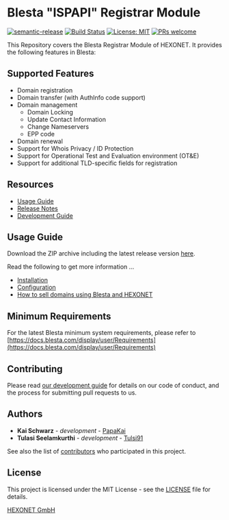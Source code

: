 # Blesta "ISPAPI" Registrar Module #

[![semantic-release](https://img.shields.io/badge/%20%20%F0%9F%93%A6%F0%9F%9A%80-semantic--release-e10079.svg)](https://github.com/semantic-release/semantic-release)
[![Build Status](https://github.com/hexonet/blesta-ispapi-registrar/workflows/Release/badge.svg?branch=master)](https://github.com/hexonet/blesta-ispapi-registrar/workflows/Release/badge.svg?branch=master)
[![License: MIT](https://img.shields.io/badge/License-MIT-blue.svg)](https://opensource.org/licenses/MIT)
[![PRs welcome](https://img.shields.io/badge/PRs-welcome-brightgreen.svg)](https://github.com/hexonet/php-sdk/blob/master/CONTRIBUTING.md)

This Repository covers the Blesta Registrar Module of HEXONET. It provides the following features in Blesta:

## Supported Features ##

* Domain registration
* Domain transfer (with AuthInfo code support)
* Domain management
  * Domain Locking
  * Update Contact Information
  * Change Nameservers
  * EPP code
* Domain renewal
* Support for Whois Privacy / ID Protection
* Support for Operational Test and Evaluation environment (OT&E)
* Support for additional TLD-specific fields for registration

## Resources ##

* [Usage Guide](https://github.com/hexonet/blesta-ispapi-registrar/wiki/Usage-Guide)
* [Release Notes](https://github.com/hexonet/blesta-ispapi-registrar/releases)
* [Development Guide](https://github.com/hexonet/blesta-ispapi-registrar/wiki/Development-Guide)

## Usage Guide ##

Download the ZIP archive including the latest release version [here](https://github.com/hexonet/blesta-ispapi-registrar/raw/master/blesta-ispapi-registrar-latest.zip).

Read the following to get more information ...

* [Installation](https://github.com/hexonet/blesta-ispapi-registrar/wiki/Usage-Guide#installation)
* [Configuration](https://github.com/hexonet/blesta-ispapi-registrar/wiki/Usage-Guide#configuration)
* [How to sell domains using Blesta and HEXONET](https://github.com/hexonet/blesta-ispapi-registrar/wiki/Usage-Guide#how-to-sell-domains-using-blesta-and-hexonet)

## Minimum Requirements ##

For the latest Blesta minimum system requirements, please refer to
[https://docs.blesta.com/display/user/Requirements](https://docs.blesta.com/display/user/Requirements)

## Contributing ##

Please read [our development guide](https://github.com/hexonet/blesta-ispapi-registrar/wiki/Development-Guide) for details on our code of conduct, and the process for submitting pull requests to us.

## Authors ##

* **Kai Schwarz** - *development* - [PapaKai](https://github.com/papakai)
* **Tulasi Seelamkurthi** - *development* - [Tulsi91](https://github.com/tulsi91)

See also the list of [contributors](https://github.com/hexonet/blesta-ispapi-registrar/graphs/contributors) who participated in this project.

## License ##

This project is licensed under the MIT License - see the [LICENSE](https://github.com/hexonet/blesta-ispapi-registrar/blob/master/LICENSE) file for details.

[HEXONET GmbH](https://hexonet.net)
